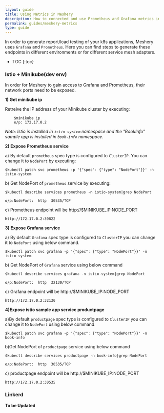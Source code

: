```yaml
---
layout: guide
title: Using Metrics in Meshery
description: How to connected and use Prometheus and Grafana metrics in Meshery
permalink: guides/meshery-metrics
type: guide
---
```


In order to generate report/load testing of your k8s applications, Meshery uses `Grafana` and `Prometheus`.
Here you can find steps to generate these endpoints in different environments or for different service mesh adapters.

* TOC
{:toc}


### Istio + Minikube(dev env)



In order for Meshery to gain access to Grafana and Prometheus, their network ports need to be exposed.



**1) Get minikube ip**

Retreive the IP address of your Minikube cluster by executing:
    
```        
    $minikube ip
    o/p: 172.17.0.2
```

<i>Note: Istio is installed in `istio-system` namespace and the "BookInfo" sample app is installed in `book-info` namespace.
</i>

**2) Expose Prometheus service**

a) By default  `prometheus`  spec type is configured to `ClusterIP`. You can change it to `NodePort` by executing:

```
$kubectl patch svc prometheus -p '{"spec": {"type": "NodePort"}}' -n istio-system
```

b) Get NodePort of `prometheus` service by executing:

```
$kubectl describe services prometheus -n istio-system|grep NodePort

o/p:NodePort:  http  30535/TCP
```

c) Prometheus endpoint will be http://$MINIKUBE_IP:NODE_PORT

```
http://172.17.0.2:30822
```

**3) Expose Grafana service**

a) By default  `Grafana`  spec type is configured to `ClusterIP`  you can change it to `NodePort` using below command.

```
$kubectl patch svc grafana -p '{"spec": {"type": "NodePort"}}' -n istio-system
```

b) Get NodePort of `Grafana` service using below command

```
$kubectl describe services grafana -n istio-system|grep NodePort

o/p:NodePort:  http  32130/TCP
```

c) Grafana endpoint will be http://$MINIKUBE_IP:NODE_PORT

```
http://172.17.0.2:32130
```


**4)Expose  istio sample app service productpage**

a)By default  `productpage`  spec type is configured to `ClusterIP`  you can change it to `NodePort` using below command.

```
$kubectl patch svc grafana -p '{"spec": {"type": "NodePort"}}' -n book-info
```

b)Get NodePort of `productpage` service using below command

```
$kubectl describe services productpage -n book-info|grep NodePort

o/p:NodePort:  http  30535/TCP
```

c) productpage endpoint will be http://$MINIKUBE_IP:NODE_PORT

```
http://172.17.0.2:30535
```

### Linkerd

**To be Updated**
